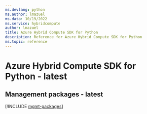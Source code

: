 ```yaml
---
ms.devlang: python
ms.author: lmazuel
ms.data: 10/19/2022
ms.service: hybridcompute
author: lmazuel
title: Azure Hybrid Compute SDK for Python
description: Reference for Azure Hybrid Compute SDK for Python
ms.topic: reference
---
```

# Azure Hybrid Compute SDK for Python - latest

## Management packages - latest
[!INCLUDE [mgmt-packages](hybrid-compute-mgmt-index.md)]